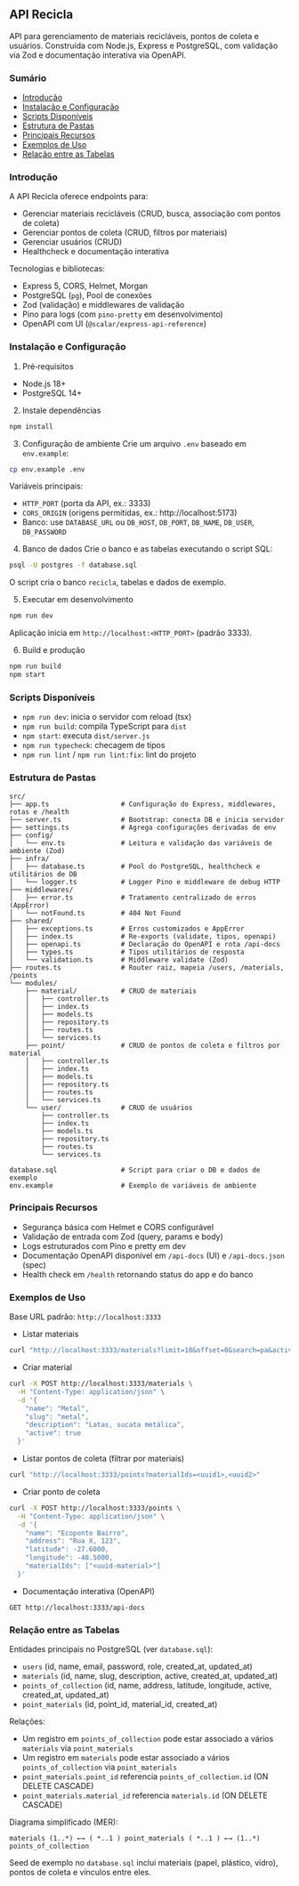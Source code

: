 ## API Recicla

API para gerenciamento de materiais recicláveis, pontos de coleta e usuários. Construída com Node.js, Express e PostgreSQL, com validação via Zod e documentação interativa via OpenAPI.

### Sumário

- [Introdução](#introdução)
- [Instalação e Configuração](#instalação-e-configuração)
- [Scripts Disponíveis](#scripts-disponíveis)
- [Estrutura de Pastas](#estrutura-de-pastas)
- [Principais Recursos](#principais-recursos)
- [Exemplos de Uso](#exemplos-de-uso)
- [Relação entre as Tabelas](#relação-entre-as-tabelas)

### Introdução

A API Recicla oferece endpoints para:

- Gerenciar materiais recicláveis (CRUD, busca, associação com pontos de coleta)
- Gerenciar pontos de coleta (CRUD, filtros por materiais)
- Gerenciar usuários (CRUD)
- Healthcheck e documentação interativa

Tecnologias e bibliotecas:

- Express 5, CORS, Helmet, Morgan
- PostgreSQL (`pg`), Pool de conexões
- Zod (validação) e middlewares de validação
- Pino para logs (com `pino-pretty` em desenvolvimento)
- OpenAPI com UI (`@scalar/express-api-reference`)

### Instalação e Configuração

1. Pré‑requisitos

- Node.js 18+
- PostgreSQL 14+

2. Instale dependências

```bash
npm install
```

3. Configuração de ambiente
   Crie um arquivo `.env` baseado em `env.example`:

```bash
cp env.example .env
```

Variáveis principais:

- `HTTP_PORT` (porta da API, ex.: 3333)
- `CORS_ORIGIN` (origens permitidas, ex.: http://localhost:5173)
- Banco: use `DATABASE_URL` ou `DB_HOST`, `DB_PORT`, `DB_NAME`, `DB_USER`, `DB_PASSWORD`

4. Banco de dados
   Crie o banco e as tabelas executando o script SQL:

```bash
psql -U postgres -f database.sql
```

O script cria o banco `recicla`, tabelas e dados de exemplo.

5. Executar em desenvolvimento

```bash
npm run dev
```

Aplicação inicia em `http://localhost:<HTTP_PORT>` (padrão 3333).

6. Build e produção

```bash
npm run build
npm start
```

### Scripts Disponíveis

- `npm run dev`: inicia o servidor com reload (tsx)
- `npm run build`: compila TypeScript para `dist`
- `npm start`: executa `dist/server.js`
- `npm run typecheck`: checagem de tipos
- `npm run lint` / `npm run lint:fix`: lint do projeto

### Estrutura de Pastas

```
src/
├── app.ts                  # Configuração do Express, middlewares, rotas e /health
├── server.ts               # Bootstrap: conecta DB e inicia servidor
├── settings.ts             # Agrega configurações derivadas de env
├── config/
│   └── env.ts              # Leitura e validação das variáveis de ambiente (Zod)
├── infra/
│   ├── database.ts         # Pool do PostgreSQL, healthcheck e utilitários de DB
│   └── logger.ts           # Logger Pino e middleware de debug HTTP
├── middlewares/
│   ├── error.ts            # Tratamento centralizado de erros (AppError)
│   └── notFound.ts         # 404 Not Found
├── shared/
│   ├── exceptions.ts       # Erros customizados e AppError
│   ├── index.ts            # Re‑exports (validate, tipos, openapi)
│   ├── openapi.ts          # Declaração do OpenAPI e rota /api-docs
│   ├── types.ts            # Tipos utilitários de resposta
│   └── validation.ts       # Middleware validate (Zod)
├── routes.ts               # Router raiz, mapeia /users, /materials, /points
└── modules/
    ├── material/           # CRUD de materiais
    │   ├── controller.ts
    │   ├── index.ts
    │   ├── models.ts
    │   ├── repository.ts
    │   ├── routes.ts
    │   └── services.ts
    ├── point/              # CRUD de pontos de coleta e filtros por material
    │   ├── controller.ts
    │   ├── index.ts
    │   ├── models.ts
    │   ├── repository.ts
    │   ├── routes.ts
    │   └── services.ts
    └── user/               # CRUD de usuários
        ├── controller.ts
        ├── index.ts
        ├── models.ts
        ├── repository.ts
        ├── routes.ts
        └── services.ts

database.sql                # Script para criar o DB e dados de exemplo
env.example                 # Exemplo de variáveis de ambiente
```

### Principais Recursos

- Segurança básica com Helmet e CORS configurável
- Validação de entrada com Zod (query, params e body)
- Logs estruturados com Pino e pretty em dev
- Documentação OpenAPI disponível em `/api-docs` (UI) e `/api-docs.json` (spec)
- Health check em `/health` retornando status do app e do banco

### Exemplos de Uso

Base URL padrão: `http://localhost:3333`

- Listar materiais

```bash
curl "http://localhost:3333/materials?limit=10&offset=0&search=pa&active=true"
```

- Criar material

```bash
curl -X POST http://localhost:3333/materials \
  -H "Content-Type: application/json" \
  -d '{
    "name": "Metal",
    "slug": "metal",
    "description": "Latas, sucata metálica",
    "active": true
  }'
```

- Listar pontos de coleta (filtrar por materiais)

```bash
curl "http://localhost:3333/points?materialIds=<uuid1>,<uuid2>"
```

- Criar ponto de coleta

```bash
curl -X POST http://localhost:3333/points \
  -H "Content-Type: application/json" \
  -d '{
    "name": "Ecoponto Bairro",
    "address": "Rua X, 123",
    "latitude": -27.6000,
    "longitude": -48.5000,
    "materialIds": ["<uuid-material>"]
  }'
```

- Documentação interativa (OpenAPI)

```text
GET http://localhost:3333/api-docs
```

### Relação entre as Tabelas

Entidades principais no PostgreSQL (ver `database.sql`):

- `users` (id, name, email, password, role, created_at, updated_at)
- `materials` (id, name, slug, description, active, created_at, updated_at)
- `points_of_collection` (id, name, address, latitude, longitude, active, created_at, updated_at)
- `point_materials` (id, point_id, material_id, created_at)

Relações:

- Um registro em `points_of_collection` pode estar associado a vários `materials` via `point_materials`
- Um registro em `materials` pode estar associado a vários `points_of_collection` via `point_materials`
- `point_materials.point_id` referencia `points_of_collection.id` (ON DELETE CASCADE)
- `point_materials.material_id` referencia `materials.id` (ON DELETE CASCADE)

Diagrama simplificado (MER):

```
materials (1..*) ←→ ( *..1 ) point_materials ( *..1 ) ←→ (1..*) points_of_collection
```

Seed de exemplo no `database.sql` inclui materiais (papel, plástico, vidro), pontos de coleta e vínculos entre eles.
